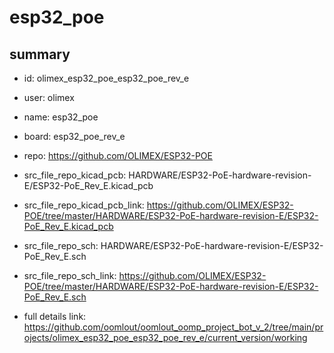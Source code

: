 # esp32_poe
 
## summary 
* id: olimex_esp32_poe_esp32_poe_rev_e
* user: olimex
* name: esp32_poe
* board: esp32_poe_rev_e
* repo: https://github.com/OLIMEX/ESP32-POE
* src_file_repo_kicad_pcb: HARDWARE/ESP32-PoE-hardware-revision-E/ESP32-PoE_Rev_E.kicad_pcb
* src_file_repo_kicad_pcb_link: https://github.com/OLIMEX/ESP32-POE/tree/master/HARDWARE/ESP32-PoE-hardware-revision-E/ESP32-PoE_Rev_E.kicad_pcb


* src_file_repo_sch: HARDWARE/ESP32-PoE-hardware-revision-E/ESP32-PoE_Rev_E.sch
* src_file_repo_sch_link: https://github.com/OLIMEX/ESP32-POE/tree/master/HARDWARE/ESP32-PoE-hardware-revision-E/ESP32-PoE_Rev_E.sch
* full details link: https://github.com/oomlout/oomlout_oomp_project_bot_v_2/tree/main/projects/olimex_esp32_poe_esp32_poe_rev_e/current_version/working  








